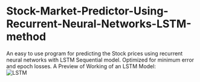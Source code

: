 # Stock-Market-Predictor-Using-Recurrent-Neural-Networks-LSTM-method
An easy to use program for predicting the Stock prices using recurrent neural networks with LSTM Sequential model. Optimized for minimum error and epoch losses.
A Preview of Working of an LSTM Model:
<br>
![LSTM](https://colah.github.io/posts/2015-08-Understanding-LSTMs/img/RNN-unrolled.png)
